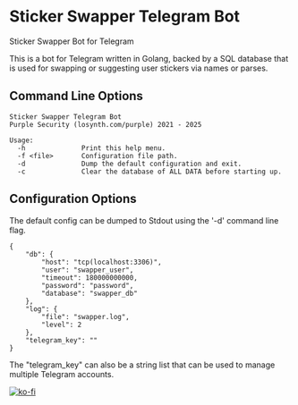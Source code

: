 # Sticker Swapper Telegram Bot

Sticker Swapper Bot for Telegram

This is a bot for Telegram written in Golang, backed by a SQL database that is used for swapping or suggesting user
stickers via names or parses.

## Command Line Options

```[text]
Sticker Swapper Telegram Bot
Purple Security (losynth.com/purple) 2021 - 2025

Usage:
  -h              Print this help menu.
  -f <file>       Configuration file path.
  -d              Dump the default configuration and exit.
  -c              Clear the database of ALL DATA before starting up.
```

## Configuration Options

The default config can be dumped to Stdout using the '-d' command line flag.

```[json]
{
    "db": {
        "host": "tcp(localhost:3306)",
        "user": "swapper_user",
        "timeout": 180000000000,
        "password": "password",
        "database": "swapper_db"
    },
    "log": {
        "file": "swapper.log",
        "level": 2
    },
    "telegram_key": ""
}
```

The "telegram_key" can also be a string list that can be used to manage multiple
Telegram accounts.

[![ko-fi](https://ko-fi.com/img/githubbutton_sm.svg)](https://ko-fi.com/Z8Z4121TDS)
